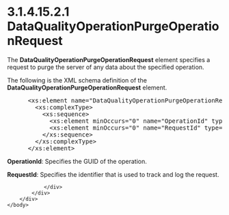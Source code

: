 <html dir="LTR" xmlns:mshelp="http://msdn.microsoft.com/mshelp" xmlns:ddue="http://ddue.schemas.microsoft.com/authoring/2003/5" xmlns:xlink="http://www.w3.org/1999/xlink" xmlns:tool="http://www.microsoft.com/tooltip">
    <head>
        <meta http-equiv="Content-Type" content="text/html; CHARSET=utf-8"></meta>
        <meta name="save" content="history"></meta>
        <title>3.1.4.15.2.1 DataQualityOperationPurgeOperationRequest</title>
        <xml>
            <mshelp:toctitle title="3.1.4.15.2.1 DataQualityOperationPurgeOperationRequest"></mshelp:toctitle>
            <mshelp:rltitle title="[MS-SSMDSWS-15]: DataQualityOperationPurgeOperationRequest"></mshelp:rltitle>
            <mshelp:keyword index="A" term="5f853dd4-ea9e-4407-92fb-b6658597ea0e"></mshelp:keyword>
            <mshelp:attr name="DCSext.ContentType" value="open specification"></mshelp:attr>
            <mshelp:attr name="AssetID" value="5f853dd4-ea9e-4407-92fb-b6658597ea0e"></mshelp:attr>
            <mshelp:attr name="TopicType" value="kbRef"></mshelp:attr>
            <mshelp:attr name="DCSext.Title" value="[MS-SSMDSWS-15]: DataQualityOperationPurgeOperationRequest" />
        </xml>
    </head>
    <body>
        <div id="header">
            <h1 class="heading">3.1.4.15.2.1 DataQualityOperationPurgeOperationRequest</h1>
        </div>
        <div id="mainSection">
            <div id="mainBody">
                <div id="allHistory" class="saveHistory"></div>
                <div id="sectionSection0" class="section" name="collapseableSection">
                    

<p>The <b>DataQualityOperationPurgeOperationRequest</b> element
specifies a request to purge the server of any data about the specified
operation.</p>

<p>The following is the XML schema definition of the <b>DataQualityOperationPurgeOperationRequest</b>
element.</p>

<dl>
<dd>
<div><pre> &lt;xs:element name=&quot;DataQualityOperationPurgeOperationRequest&quot; xmlns:xs=&quot;http://www.w3.org/2001/XMLSchema&quot;&gt;
   &lt;xs:complexType&gt;
     &lt;xs:sequence&gt;
       &lt;xs:element minOccurs=&quot;0&quot; name=&quot;OperationId&quot; type=&quot;ser:guid&quot; /&gt;
       &lt;xs:element minOccurs=&quot;0&quot; name=&quot;RequestId&quot; type=&quot;ser:guid&quot; /&gt;
     &lt;/xs:sequence&gt;
   &lt;/xs:complexType&gt;
 &lt;/xs:element&gt;
</pre></div>
</dd></dl>

<p><b>OperationId</b>: Specifies the GUID of the
operation.</p>

<p><b>RequestId</b>: Specifies the identifier that is
used to track and log the request.</p>


                </div>
            </div>
        </div>
    </body>
</html>
